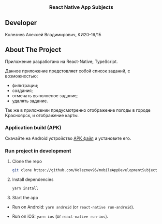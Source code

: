 <div align="center">
  <h3 align="center">React Native App Subjects</h3>
</div>

## Developer

Колезнев Алексей Владимирович, КИ20-16/1Б

## About The Project

Приложение разработано на React-Native, TypeScript.

Данное приложение предстовляет собой список заданий, с возможностью:

- фильтрации;
- создания;
- отмечать выполненое задание;
- удалять задание.

Так же в приложении предусмотренно отображение погоды в городе Красноярск, и отображение карты.

### Application build (APK)

Скачайте на Android устройство [APK файл](https://disk.yandex.ru/d/NbFs5vM6R6SsYg) и установите его.

### Run project in development

1. Clone the repo
   ```sh
   git clone https://github.com/Koleznev96/mobileAppDevelopmentSubjects.git
   ```
2. Install dependencies
   ```sh
   yarn install
   ```
3. Start the app

- Run on Android: `yarn android` (or `react-native run-android`).

- Run on iOS: `yarn ios` (or `react-native run-ios`).

